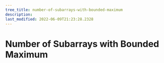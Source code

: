```yaml
---
tree_title: number-of-subarrays-with-bounded-maximum
description: 
last_modified: 2022-06-09T21:23:28.2328
---
```


# Number of Subarrays with Bounded Maximum
